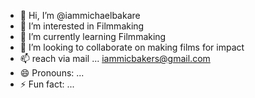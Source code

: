 - 👋 Hi, I’m @iammichaelbakare
- 👀 I’m interested in Filmmaking
- 🌱 I’m currently learning Filmmaking
- 💞️ I’m looking to collaborate on making films for impact
- 📫 reach via mail ... iammicbakers@gmail.com
- 😄 Pronouns: ...
- ⚡ Fun fact: ...

<!---
iammichaelbakare/iammichaelbakare is a ✨ special ✨ repository because its `README.md` (this file) appears on your GitHub profile.
You can click the Preview link to take a look at your changes.
--->
